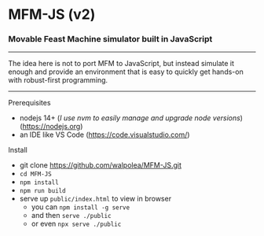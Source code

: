 # MFM-JS (v2)

### Movable Feast Machine simulator built in JavaScript

---

The idea here is not to port MFM to JavaScript, but instead simulate it enough and provide an environment that is easy to quickly get hands-on with robust-first programming.

---

Prerequisites

- nodejs 14+ (_I use nvm to easily manage and upgrade node versions_) (https://nodejs.org)
- an IDE like VS Code (https://code.visualstudio.com/)

Install

- git clone https://github.com/walpolea/MFM-JS.git
- `cd MFM-JS`
- `npm install`
- `npm run build`
- serve up `public/index.html` to view in browser
  - you can `npm install -g serve`
  - and then `serve ./public`
  - or even `npx serve ./public`
